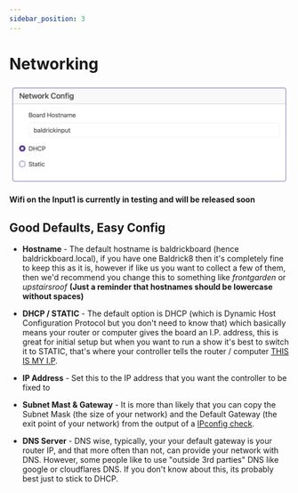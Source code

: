```yaml
---
sidebar_position: 3
---
```


# Networking

![Web Interface Network](../img/web-interface-networking.png)

**Wifi on the Input1 is currently in testing and will be released soon**

## Good Defaults, Easy Config

- **Hostname** - The default hostname is baldrickboard (hence baldrickboard.local), if you have one Baldrick8 then it's completely fine to keep this as it is, however if like us you want to collect a few of them, then we'd recommend you change this to something like *frontgarden* or *upstairsroof* **(Just a reminder that hostnames should be lowercase without spaces)**

- **DHCP / STATIC** - The default option is DHCP (which is Dynamic Host Configuration Protocol but you don't need to know that) which basically means your router or computer gives the board an I.P. address, this is great for initial setup but when you want to run a show it's best to switch it to STATIC, that's where your controller tells the router / computer [THIS IS MY I.P](https://youtu.be/XLFEvHWD_NE?si=lMSpKgUDTZXnAVJM&t=118). 

- **IP Address** - Set this to the IP address that you want the controller to be fixed to
- **Subnet Mast & Gateway** - It is more than likely that you can copy the Subnet Mask (the size of your network) and the Default Gateway (the exit point of your network) from the output of a [IPconfig check](../common-questions/ipconfig_check).  
- **DNS Server** - DNS wise, typically, your your default gateway is your router IP, and that more often than not, can provide your network with DNS. However, some people like to use "outside 3rd parties" DNS like google or cloudflares DNS. If you don't know about this, its probably best just to stick to DHCP.


